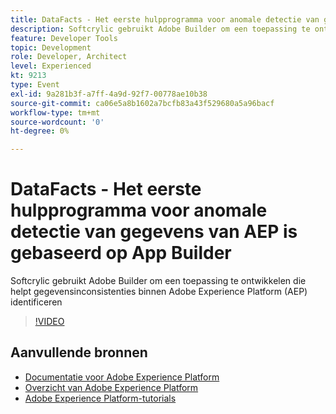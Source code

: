```yaml
---
title: DataFacts - Het eerste hulpprogramma voor anomale detectie van gegevens van AEP is gebaseerd op App Builder
description: Softcrylic gebruikt Adobe Builder om een toepassing te ontwikkelen die helpt gegevensinconsistenties binnen Adobe Experience Platform (AEP) identificeren
feature: Developer Tools
topic: Development
role: Developer, Architect
level: Experienced
kt: 9213
type: Event
exl-id: 9a281b3f-a7ff-4a9d-92f7-00778ae10b38
source-git-commit: ca06e5a8b1602a7bcfb83a43f529680a5a96bacf
workflow-type: tm+mt
source-wordcount: '0'
ht-degree: 0%

---
```


# DataFacts - Het eerste hulpprogramma voor anomale detectie van gegevens van AEP is gebaseerd op App Builder

Softcrylic gebruikt Adobe Builder om een toepassing te ontwikkelen die helpt gegevensinconsistenties binnen Adobe Experience Platform (AEP) identificeren

>[!VIDEO](https://video.tv.adobe.com/v/337710/?quality=12&learn=on&hidetitle=true)

## Aanvullende bronnen

- [Documentatie voor Adobe Experience Platform](https://experienceleague.adobe.com/docs/experience-platform.html)
- [Overzicht van Adobe Experience Platform](https://experienceleague.adobe.com/docs/experience-platform/landing/home.html)
- [Adobe Experience Platform-tutorials](https://experienceleague.adobe.com/docs/platform-learn/tutorials/overview.html?lang=nl)
